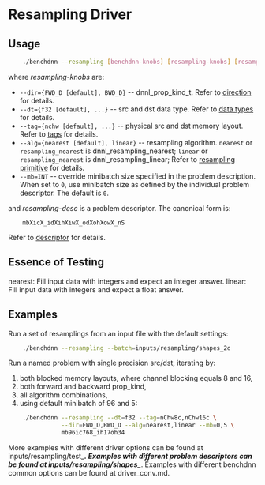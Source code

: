 # Resampling Driver

## Usage
``` sh
    ./benchdnn --resampling [benchdnn-knobs] [resampling-knobs] [resampling-desc] ...
```

where *resampling-knobs* are:

 - `--dir={FWD_D [default], BWD_D}` -- dnnl_prop_kind_t.
            Refer to [direction](knobs_dir.md) for details.
 - `--dt={f32 [default], ...}` -- src and dst data type.
            Refer to [data types](knobs_dt.md) for details.
 - `--tag={nchw [default], ...}` -- physical src and dst memory layout.
            Refer to [tags](knobs_tag.md) for details.
 - `--alg={nearest [default], linear}` -- resampling algorithm.
            `nearest` or `resampling_nearest` is dnnl_resampling_nearest;
            `linear` or `resampling_nearest` is dnnl_resampling_linear;
            Refer to [resampling primitive](https://oneapi-src.github.io/oneDNN/dev_guide_resampling.html)
            for details.
 - `--mb=INT` -- override minibatch size specified in the problem description.
             When set to `0`, use minibatch size as defined by the individual
             problem descriptor. The default is `0`.

and *resampling-desc* is a problem descriptor. The canonical form is:
```
    mbXicX_idXihXiwX_odXohXowX_nS
```
Refer to [descriptor](knobs_desc.md) for details.

## Essence of Testing
nearest: Fill input data with integers and expect an integer answer.
linear: Fill input data with integers and expect a float answer.


## Examples

Run a set of resamplings from an input file with the default settings:
``` sh
    ./benchdnn --resampling --batch=inputs/resampling/shapes_2d
```

Run a named problem with single precision src/dst, iterating by:
1) both blocked memory layouts, where channel blocking equals 8 and 16,
2) both forward and backward prop_kind,
3) all algorithm combinations,
4) using default minibatch of 96 and 5:
``` sh
    ./benchdnn --resampling --dt=f32 --tag=nChw8c,nChw16c \
               --dir=FWD_D,BWD_D --alg=nearest,linear --mb=0,5 \
               mb96ic768_ih17oh34
```

More examples with different driver options can be found at
inputs/resampling/test_***. Examples with different problem descriptors can be
found at inputs/resampling/shapes_***. Examples with different benchdnn common
options can be found at driver_conv.md.
